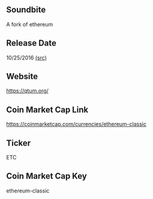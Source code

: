 ## Soundbite

A fork of ethereum

## Release Date

10/25/2016 [(src)](https://coinmarketcap.com/currencies/ethereum-classic)

## Website

https://qtum.org/

## Coin Market Cap Link

https://coinmarketcap.com/currencies/ethereum-classic

## Ticker

ETC

## Coin Market Cap Key

ethereum-classic

